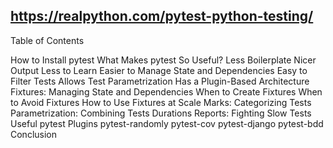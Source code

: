 ## https://realpython.com/pytest-python-testing/

Table of Contents

How to Install pytest
What Makes pytest So Useful?
Less Boilerplate
Nicer Output
Less to Learn
Easier to Manage State and Dependencies
Easy to Filter Tests
Allows Test Parametrization
Has a Plugin-Based Architecture
Fixtures: Managing State and Dependencies
When to Create Fixtures
When to Avoid Fixtures
How to Use Fixtures at Scale
Marks: Categorizing Tests
Parametrization: Combining Tests
Durations Reports: Fighting Slow Tests
Useful pytest Plugins
pytest-randomly
pytest-cov
pytest-django
pytest-bdd
Conclusion